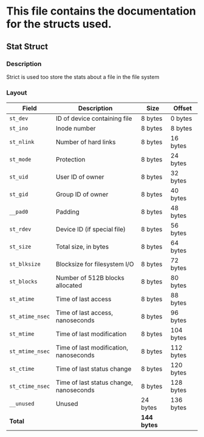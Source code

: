 # This file contains the documentation for the structs used.

## Stat Struct
### Description
Strict is used too store the stats about a file in the file system

### Layout
| Field          | Description                             | Size          | Offset        |
|----------------|-----------------------------------------|---------------|---------------|
| `st_dev`       | ID of device containing file            | 8 bytes       | 0 bytes       |
| `st_ino`       | Inode number                            | 8 bytes       | 8 bytes       |
| `st_nlink`     | Number of hard links                    | 8 bytes       | 16 bytes      |
| `st_mode`      | Protection                              | 8 bytes       | 24 bytes      |
| `st_uid`       | User ID of owner                        | 8 bytes       | 32 bytes      |
| `st_gid`       | Group ID of owner                       | 8 bytes       | 40 bytes      |
| `__pad0`       | Padding                                 | 8 bytes       | 48 bytes      |
| `st_rdev`      | Device ID (if special file)             | 8 bytes       | 56 bytes      |
| `st_size`      | Total size, in bytes                    | 8 bytes       | 64 bytes      |
| `st_blksize`   | Blocksize for filesystem I/O            | 8 bytes       | 72 bytes      |
| `st_blocks`    | Number of 512B blocks allocated         | 8 bytes       | 80 bytes      |
| `st_atime`     | Time of last access                     | 8 bytes       | 88 bytes      |
| `st_atime_nsec`| Time of last access, nanoseconds        | 8 bytes       | 96 bytes      |
| `st_mtime`     | Time of last modification               | 8 bytes       | 104 bytes     |
| `st_mtime_nsec`| Time of last modification, nanoseconds  | 8 bytes       | 112 bytes     |
| `st_ctime`     | Time of last status change              | 8 bytes       | 120 bytes     |
| `st_ctime_nsec`| Time of last status change, nanoseconds | 8 bytes       | 128 bytes     |
| `__unused`     | Unused                                  | 24 bytes      | 136 bytes     |
| **Total**      |                                         | **144 bytes** |               |